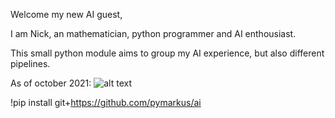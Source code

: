 Welcome my new AI guest, 

I am Nick, an mathematician, python programmer and AI enthousiast.

This small python module aims to group my AI experience, but also different pipelines.

As of october 2021:
![alt text](https://www.markspaneth.com/assets/images/blog/_list_image/02_02_18_508408464_AAB_560x292.jpg)

!pip install git+https://github.com/pymarkus/ai
